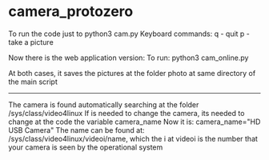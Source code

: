 # camera_protozero
To run the code just to python3 cam.py
Keyboard commands:
q - quit
p - take a picture

Now there is the web application version:
To run: 
python3 cam_online.py

At both cases, it saves the pictures at the folder photo at same directory of the main script


----------------------------------
The camera is found automatically searching at the folder /sys/class/video4linux
If is needed to change the camera, its needed to change at the code the variable camera_name
Now it is:  camera_name="HD USB Camera"
The name can be found at: /sys/class/video4linux/videoi/name, which the i at videoi is the number that your camera is seen by the operational system
